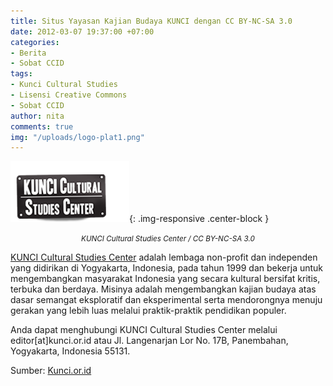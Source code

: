 ```yaml
---
title: Situs Yayasan Kajian Budaya KUNCI dengan CC BY-NC-SA 3.0
date: 2012-03-07 19:37:00 +07:00
categories:
- Berita
- Sobat CCID
tags:
- Kunci Cultural Studies
- Lisensi Creative Commons
- Sobat CCID
author: nita
comments: true
img: "/uploads/logo-plat1.png"
---
```


![logo-plat1.png](/uploads/logo-plat1.png){: .img-responsive .center-block }<center><small><i>KUNCI Cultural Studies Center / CC BY-NC-SA 3.0</i></small></center>

[KUNCI Cultural Studies Center](http://kunci.or.id) adalah lembaga non-profit dan independen yang didirikan di Yogyakarta, Indonesia, pada tahun 1999 dan bekerja untuk mengembangkan masyarakat Indonesia yang secara kultural bersifat kritis, terbuka dan  berdaya. Misinya adalah mengembangkan kajian budaya atas dasar semangat eksploratif dan eksperimental serta mendorongnya menuju gerakan yang lebih luas melalui praktik-praktik pendidikan populer.

Anda dapat menghubungi KUNCI Cultural Studies Center melalui editor[at]kunci.or.id atau Jl. Langenarjan Lor No. 17B, Panembahan, Yogyakarta, Indonesia 55131.

Sumber: [Kunci.or.id](http://kunci.or.id/about-us/)
